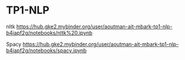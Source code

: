 # TP1-NLP
  nltk
https://hub.gke2.mybinder.org/user/aoutman-ait-mbark-tp1-nlp-b4iapf2g/notebooks/nltk%20.ipynb

 Spacy
https://hub.gke2.mybinder.org/user/aoutman-ait-mbark-tp1-nlp-b4iapf2g/notebooks/spacy.ipynb
